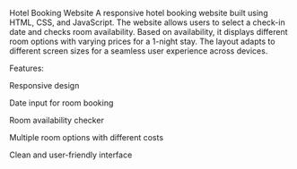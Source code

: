 Hotel Booking Website
A responsive hotel booking website built using HTML, CSS, and JavaScript. The website allows users to select a check-in date and checks room availability. Based on availability, it displays different room options with varying prices for a 1-night stay. The layout adapts to different screen sizes for a seamless user experience across devices.

Features:

Responsive design

Date input for room booking

Room availability checker

Multiple room options with different costs

Clean and user-friendly interface

